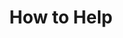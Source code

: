 ---
title: How to Help
type: how_to_help
page: /how-to-help.html
menu:
  main:
    name: How to Help
    weight: 2
hero:
  overlay: blue
  title: How to Help
  text: You or your organization can make a difference. All us contribute to the rebuilding of our City.
giving:
  title: How you can help
  text: |- 
    All it takes is a donation, sponsorship, or an in-kind contribution.  
    If now is not the right time for you to donate, consider sharing our facebook page or coming to our next community event!
---